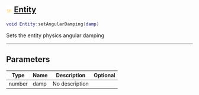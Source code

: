 ## ![shared](.gitbook/assets/shared.png) [Entity](home/Entity)



```lua
void Entity:setAngularDamping(damp)
```

Sets the entity physics angular damping

------
## Parameters

| Type   | Name | Description | Optional |
| ------ | ---- | ----------- | -------: |
| number | damp | No description |  |


